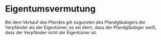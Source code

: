 # Eigentumsvermutung

Bei dem Verkauf des Pfandes gilt zugunsten des Pfandgläubigers der Verpfänder als der Eigentümer, es sei denn, dass der Pfandgläubiger weiß, dass der Verpfänder nicht der Eigentümer ist. 

